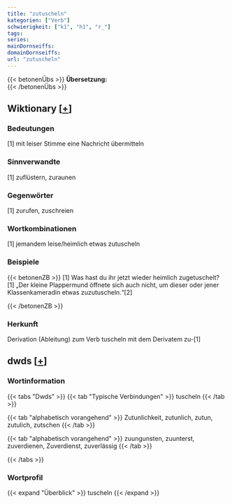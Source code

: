 ```yaml
---
title: "zutuscheln"
kategorien: ["Verb"]
schwierigkeit: ["k1", "h1", "r_"]
tags:
series:
mainDornseiffs:
domainDornseiffs:
url: "zutuscheln"
---
```


{{< betonenÜbs >}}
**Übersetzung:**  
{{< /betonenÜbs >}}

## Wiktionary [[+](https://de.wiktionary.org/wiki/zutuscheln)]

### Bedeutungen
[1] mit leiser Stimme eine Nachricht übermitteln  

### Sinnverwandte
[1] zuflüstern, zuraunen  

### Gegenwörter
[1] zurufen, zuschreien  

### Wortkombinationen
[1] jemandem leise/heimlich etwas zutuscheln  

### Beispiele
{{< betonenZB >}}
[1] Was hast du ihr jetzt wieder heimlich zugetuschelt?  
[1] „Der kleine Plappermund öffnete sich auch nicht, um dieser oder jener Klassenkameradin etwas zuzutuscheln.“[2]  

{{< /betonenZB >}}
### Herkunft
Derivation (Ableitung) zum Verb tuscheln mit dem Derivatem zu-[1]  



## dwds [[+](https://www.dwds.de/wb/zutuscheln)]

### Wortinformation
{{< tabs "Dwds" >}}
{{< tab "Typische Verbindungen" >}}
tuscheln
{{< /tab >}}

{{< tab "alphabetisch vorangehend" >}}
Zutunlichkeit, zutunlich, zutun, zutulich, zutschen
{{< /tab >}}

{{< tab "alphabetisch vorangehend" >}}
zuungunsten, zuunterst, zuverdienen, Zuverdienst, zuverlässig
{{< /tab >}}

{{< /tabs >}}

### Wortprofil
{{< expand "Überblick" >}} tuscheln {{< /expand >}}

